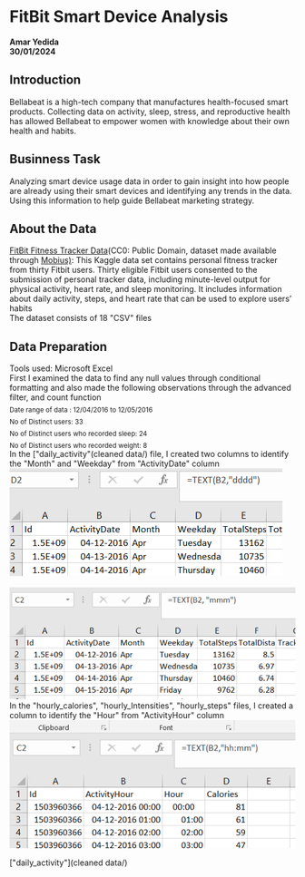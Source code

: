# **FitBit Smart Device Analysis**
**Amar Yedida**<br>
**30/01/2024**<br>
## Introduction<br>
Bellabeat is a high-tech company that manufactures health-focused smart products. Collecting data on activity, sleep, stress, and reproductive health has allowed Bellabeat to empower women with knowledge about their own health and habits.
## Businness Task <br>
Analyzing smart device usage data in order to gain insight into how people are already using their smart devices and identifying any trends in the data. Using this information to help guide Bellabeat marketing strategy.<br>
## About the Data
<a href="https://www.kaggle.com/datasets/arashnic/fitbit">FitBit Fitness Tracker Data</a>(CC0: Public Domain, dataset made available through <a href="https://www.kaggle.com/arashnic">Mobius)</a>: This Kaggle data set contains personal fitness tracker from thirty Fitbit users. Thirty eligible Fitbit users consented to the submission of personal tracker data, including minute-level output for physical activity, heart rate, and sleep monitoring. It includes information about daily activity, steps, and heart rate that can be used to explore users’ habits <br>
The dataset consists of 18 "CSV" files
## Data Preparation
Tools used: Microsoft Excel <br> 
First I examined the data to find any null values through conditional formatting and also made the following observations through the advanced filter, and count function <br>
<sub> Date range of data : 12/04/2016 to 12/05/2016  <br>
No of Distinct users: 33<br>
No of Distinct users who recorded sleep: 24 <br>
No of Distinct users who recorded weight: 8</sub><br>
In the ["daily_activity"(cleaned data/) file, I created two columns to identify the "Month" and "Weekday" from "ActivityDate" column <br>
![day_formula](Images/Formula_date.png)<br>
<br>![month_formula](Images/Formula_month.png)<br>
In the "hourly_calories", "hourly_Intensities", "hourly_steps" files, I created a column to identify the "Hour" from "ActivityHour" column<br>
![hour_formula](Images/Formula_hour.png)

["daily_activity"](cleaned data/)

